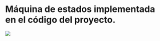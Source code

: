 # Máquina de estados implementada en el código del proyecto.
![](./resources/maq_estados_proyecto.png)